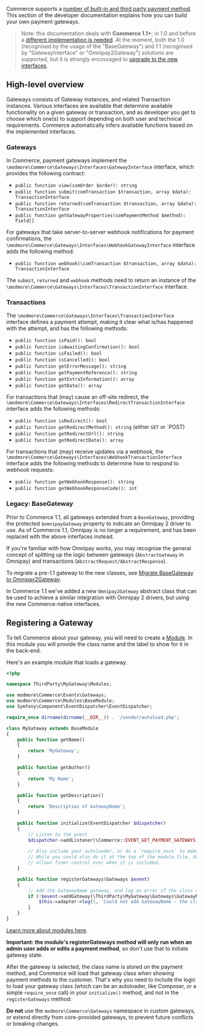 Commerce supports a [number of built-in and third party payment method](../../Payment_Methods). This section of the developer documentation explains how you can build your own payment gateways.

> Note: this documentation deals with **Commerce 1.1+**; in 1.0 and before a [different implementation is needed](../Payment_Gateways). At the moment, both the 1.0 (recognised by the usage of the "BaseGateway") and 1.1 (recognised by "GatewayInterface" or "Omnipay2Gateway") solutions are supported, but it is strongly encouraged to [upgrade to the new interfaces](Migrate_BaseGateway_to_Omnipay2Gateway).

## High-level overview

Gateways consists of Gateway instances, and related Transaction instances. Various interfaces are available that determine available functionality on a given gateway or transaction, and as developer you get to choose which one(s) to support depending on both user and technical requirements. Commerce automatically infers available functions based on the implemented interfaces.

### Gateways

In Commerce, payment gateways implement the `\modmore\Commerce\Gateways\Interfaces\GatewayInterface` interface, which provides the following contract:

- `public function view(comOrder $order): string`
- `public function submit(comTransaction $transaction, array $data): TransactionInterface`
- `public function returned(comTransaction $transaction, array $data): TransactionInterface`
- `public function getGatewayProperties(comPaymentMethod $method): Field[]`

For gateways that take server-to-server webhook notifications for payment confirmations, the `\modmore\Commerce\Gateways\Interfaces\WebhookGatewayInterface` interface adds the following method:

- `public function webhook(\comTransaction $transaction, array $data): TransactionInterface`

The `submit`, `returned` and `webhook` methods need to return an instance of the `\modmore\Commerce\Gateways\Interfaces\TransactionInterface` interface. 

### Transactions

The `\modmore\Commerce\Gateways\Interfaces\TransactionInterface` interface defines a payment attempt, making it clear what is/has happened with the attempt, and has the following methods:

- `public function isPaid(): bool`
- `public function isAwaitingConfirmation(): bool`
- `public function isFailed(): bool`
- `public function isCancelled(): bool`
- `public function getErrorMessage(): string`
- `public function getPaymentReference(): string`
- `public function getExtraInformation(): array`
- `public function getData(): array`

For transactions that (may) cause an off-site redirect, the `\modmore\Commerce\Gateways\Interfaces\RedirectTransactionInterface` interface adds the following methods:

- `public function isRedirect(): bool`
- `public function getRedirectMethod(): string` (either `GET` or `POST)
- `public function getRedirectUrl(): string` 
- `public function getRedirectData(): array` 

For transactions that (may) receive updates via a webhook, the `\modmore\Commerce\Gateways\Interfaces\WebhookTransactionInterface` interface adds the following methods to determine how to respond to webhook requests:

- `public function getWebhookResponse(): string`
- `public function getWebhookResponseCode(): int`

### Legacy: BaseGateway

Prior to Commerce 1.1, all gateways extended from a `BaseGateway`, providing the protected `$omnipayGateway` property to indicate an Omnipay 2 driver to use. As of Commerce 1.1, Omnipay is no longer a requirement, and has been replaced with the above interfaces instead. 

If you're familiar with how Omnipay works, you may recognise the general concept of splitting up the logic between gateways (`AbstractGateway` in Omnipay) and transactions (`AbstractRequest/AbstractResponse`). 

To migrate a pre-1.1 gateway to the new classes, see [Migrate BaseGateway to Omnipay2Gateway](Migrate_BaseGateway_to_Omnipay2Gateway).

In Commerce 1.1 we've added a new `Omnipay2Gateway` abstract class that can be used to achieve a similar integration with Omnipay 2 drivers, but using the new Commerce-native interfaces. 

## Registering a Gateway

To tell Commerce about your gateway, you will need to create a [Module](../Modules). In this module you will provide the class name and the label to show for it in the back-end. 

Here's an example module that loads a gateway. 

```` php
<?php

namespace ThirdParty\MyGateway\Modules;

use modmore\Commerce\Events\Gateways;
use modmore\Commerce\Modules\BaseModule;
use Symfony\Component\EventDispatcher\EventDispatcher;

require_once dirname(dirname(__DIR__)) . '/vendor/autoload.php';

class MyGateway extends BaseModule
{
    public function getName()
    {
        return 'MyGateway';
    }

    public function getAuthor()
    {
        return 'My Name';
    }

    public function getDescription()
    {
        return 'Description of GatewayName';
    }

    public function initialize(EventDispatcher $dispatcher)
    {
        // Listen to the event
        $dispatcher->addListener(\Commerce::EVENT_GET_PAYMENT_GATEWAYS, array($this, 'registerGateways'));
        
        // Also include your autoloader, or do a `require_once` to make your gateway class available in memory
        // While you could also do it at the top of the module file, doing it in the initialize method
        // allows finer control over when it is included.
    }

    public function registerGateways(Gateways $event)
    {
        // Add the GatewayName gateway, and log an error if the class couldn't be found.
        if (!$event->addGateway(\ThirdParty\MyGateway\Gateways\GatewayName::class, 'GatewayName')) {
            $this->adapter->log(1, 'Could not add GatewayName - the class was probably not found');
        }
    }
}
````

[Learn more about modules here](../Modules).

**Important: the module's registerGateways method will only run when an admin user adds or edits a payment method**, so don't use that to initiate gateway state. 

After the gateway is selected, the class name is stored on the payment method, and Commerce will load that gateway class when showing payment methods to the customer. That's why you need to include the logic to load your gateway class (which can be an autoloader, like Composer, or a simple `require_once` call) in your `initialize()` method, and not in the `registerGateways` method. 

**Do not** use the `modmore\Commerce\Gateways` namespace in custom gateways, or extend directly from core-provided gateways, to prevent future conflicts or breaking changes.


